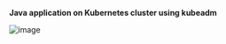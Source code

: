 **Java application on Kubernetes cluster using kubeadm**


![image](https://github.com/naveen201/kubernetes-practice/assets/42841119/c7a0ec7d-db0b-41ff-a70c-8acebe4716f0)

